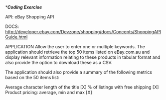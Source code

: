 _***Coding Exercise**_

API: eBay Shopping API

DOCS: http://developer.ebay.com/Devzone/shopping/docs/Concepts/ShoppingAPIGuide.html

APPLICATION Allow the user to enter one or multiple keywords. The application should retrieve the top 50 items listed on eBay.com.au and display relevant information relating to these products in tabular format and also provide the option to download these as a CSV.

The application should also provide a summary of the following metrics based on the 50 items list:

Average character length of the title [X]
% of listings with free shipping [X]
Product pricing: average, min and max [X]

